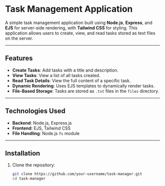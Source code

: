 # Task Management Application

A simple task management application built using **Node.js**, **Express**, and **EJS** for server-side rendering, with **Tailwind CSS** for styling. This application allows users to create, view, and read tasks stored as text files on the server.

---

## Features

- **Create Tasks**: Add tasks with a title and description.
- **View Tasks**: View a list of all tasks created.
- **Read Task Details**: View the full content of a specific task.
- **Dynamic Rendering**: Uses EJS templates to dynamically render tasks.
- **File-Based Storage**: Tasks are stored as `.txt` files in the `files` directory.

---

## Technologies Used

- **Backend**: Node.js, Express.js
- **Frontend**: EJS, Tailwind CSS
- **File Handling**: Node.js `fs` module

---

## Installation

1. Clone the repository:
   ```bash
   git clone https://github.com/your-username/task-manager.git
   cd task-manager
